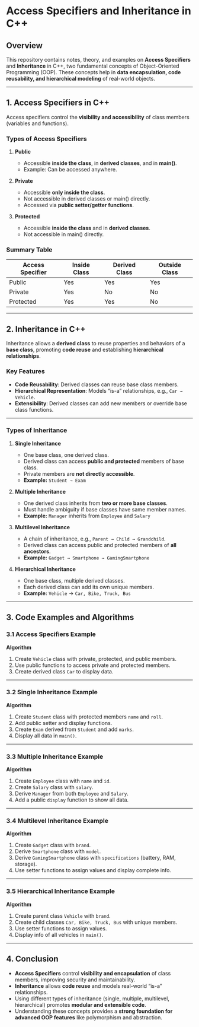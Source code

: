 # Access Specifiers and Inheritance in C++

## Overview

This repository contains notes, theory, and examples on **Access Specifiers** and **Inheritance** in C++, two fundamental concepts of Object-Oriented Programming (OOP). These concepts help in **data encapsulation, code reusability, and hierarchical modeling** of real-world objects.

---

## 1. Access Specifiers in C++

Access specifiers control the **visibility and accessibility** of class members (variables and functions).

### Types of Access Specifiers

1. **Public**

   * Accessible **inside the class**, in **derived classes**, and in **main()**.
   * Example: Can be accessed anywhere.

2. **Private**

   * Accessible **only inside the class**.
   * Not accessible in derived classes or main() directly.
   * Accessed via **public setter/getter functions**.

3. **Protected**

   * Accessible **inside the class** and in **derived classes**.
   * Not accessible in main() directly.

### Summary Table

| Access Specifier | Inside Class | Derived Class | Outside Class |
| ---------------- | ------------ | ------------- | ------------- |
| Public           | Yes          | Yes           | Yes           |
| Private          | Yes          | No            | No            |
| Protected        | Yes          | Yes           | No            |

---

## 2. Inheritance in C++

Inheritance allows a **derived class** to reuse properties and behaviors of a **base class**, promoting **code reuse** and establishing **hierarchical relationships**.

### Key Features

* **Code Reusability**: Derived classes can reuse base class members.
* **Hierarchical Representation**: Models “is-a” relationships, e.g., `Car → Vehicle`.
* **Extensibility**: Derived classes can add new members or override base class functions.

---

### Types of Inheritance

1. **Single Inheritance**

   * One base class, one derived class.
   * Derived class can access **public and protected** members of base class.
   * Private members are **not directly accessible**.
   * **Example:** `Student → Exam`

2. **Multiple Inheritance**

   * One derived class inherits from **two or more base classes**.
   * Must handle ambiguity if base classes have same member names.
   * **Example:** `Manager` inherits from `Employee` and `Salary`

3. **Multilevel Inheritance**

   * A chain of inheritance, e.g., `Parent → Child → Grandchild`.
   * Derived class can access public and protected members of **all ancestors**.
   * **Example:** `Gadget → Smartphone → GamingSmartphone`

4. **Hierarchical Inheritance**

   * One base class, multiple derived classes.
   * Each derived class can add its own unique members.
   * **Example:** `Vehicle` → `Car, Bike, Truck, Bus`

---

## 3. Code Examples and Algorithms

### 3.1 Access Specifiers Example

**Algorithm**

1. Create `Vehicle` class with private, protected, and public members.
2. Use public functions to access private and protected members.
3. Create derived class `Car` to display data.

---

### 3.2 Single Inheritance Example

**Algorithm**

1. Create `Student` class with protected members `name` and `roll`.
2. Add public setter and display functions.
3. Create `Exam` derived from `Student` and add `marks`.
4. Display all data in `main()`.

---

### 3.3 Multiple Inheritance Example

**Algorithm**

1. Create `Employee` class with `name` and `id`.
2. Create `Salary` class with `salary`.
3. Derive `Manager` from both `Employee` and `Salary`.
4. Add a public `display` function to show all data.

---

### 3.4 Multilevel Inheritance Example

**Algorithm**

1. Create `Gadget` class with `brand`.
2. Derive `Smartphone` class with `model`.
3. Derive `GamingSmartphone` class with `specifications` (battery, RAM, storage).
4. Use setter functions to assign values and display complete info.

---

### 3.5 Hierarchical Inheritance Example

**Algorithm**

1. Create parent class `Vehicle` with `brand`.
2. Create child classes `Car, Bike, Truck, Bus` with unique members.
3. Use setter functions to assign values.
4. Display info of all vehicles in `main()`.

---

## 4. Conclusion

* **Access Specifiers** control **visibility and encapsulation** of class members, improving security and maintainability.
* **Inheritance** allows **code reuse** and models real-world “is-a” relationships.
* Using different types of inheritance (single, multiple, multilevel, hierarchical) promotes **modular and extensible code**.
* Understanding these concepts provides a **strong foundation for advanced OOP features** like polymorphism and abstraction.

